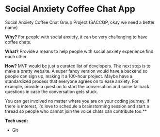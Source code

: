 # Social Anxiety Coffee Chat App
Social Anxiety Coffee Chat Group Project (SACCGP, okay we need a better name)

**Why?**
For people with social anxiety, it can be very challenging to have coffee chats.

**What?**
Provide a means to help people with social anxiety experience find each other.

**How?**
MVP would be just a curated list of developers. The next step is to make a pretty website. A super fancy version would have a backend so people can sign up, making it a 100-hour project.
Maybe have a standardized process that everyone agrees on to ease anxiety. For example, provide a question to start the conversation and some fallback questions in case the conversation gets stuck.

You can get involved no matter where you are on your coding journey. If there is interest, I'd love to schedule a brainstorming session and start a thread so people who cannot join the voice chats can contribute too.**

**Tech used:** 
- Git
